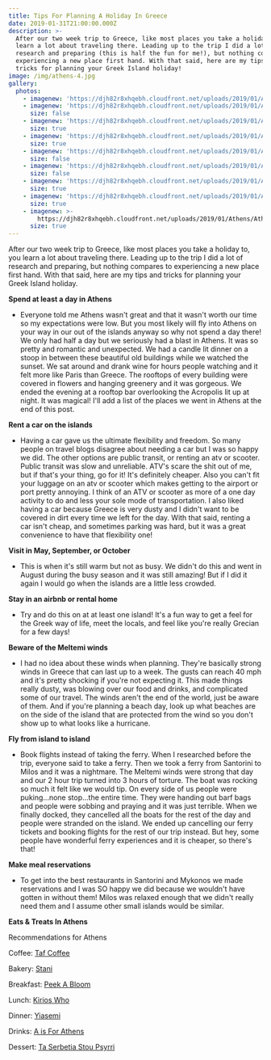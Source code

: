 ```yaml
---
title: Tips For Planning A Holiday In Greece
date: 2019-01-31T21:00:00.000Z
description: >-
  After our two week trip to Greece, like most places you take a holiday to, you
  learn a lot about traveling there. Leading up to the trip I did a lot of
  research and preparing (this is half the fun for me!), but nothing compares to
  experiencing a new place first hand. With that said, here are my tips and
  tricks for planning your Greek Island holiday!
image: /img/athens-4.jpg
gallery:
  photos:
    - imagenew: 'https://djh82r8xhqebh.cloudfront.net/uploads/2019/01/Athens/Athens-5.jpg'
    - imagenew: 'https://djh82r8xhqebh.cloudfront.net/uploads/2019/01/Athens/Athens-1.jpg'
      size: false
    - imagenew: 'https://djh82r8xhqebh.cloudfront.net/uploads/2019/01/Athens/Athens-6.jpg'
      size: true
    - imagenew: 'https://djh82r8xhqebh.cloudfront.net/uploads/2019/01/Athens/Athens-4.jpg'
      size: true
    - imagenew: 'https://djh82r8xhqebh.cloudfront.net/uploads/2019/01/Athens/Athens-2.jpg'
      size: false
    - imagenew: 'https://djh82r8xhqebh.cloudfront.net/uploads/2019/01/Athens/Athens-9.jpg'
      size: false
    - imagenew: 'https://djh82r8xhqebh.cloudfront.net/uploads/2019/01/Athens/Athens-8.jpg'
      size: true
    - imagenew: 'https://djh82r8xhqebh.cloudfront.net/uploads/2019/01/Athens/Athens-7.jpg'
      size: true
    - imagenew: >-
        https://djh82r8xhqebh.cloudfront.net/uploads/2019/01/Athens/Athens-10.jpg
      size: true
---
```

After our two week trip to Greece, like most places you take a holiday to, you learn a lot about traveling there. Leading up to the trip I did a lot of research and preparing, but nothing compares to experiencing a new place first hand. With that said, here are my tips and tricks for planning your Greek Island holiday.

**Spend at least a day in Athens**

* Everyone told me Athens wasn't great and that it wasn't worth our time so my expectations were low. But you most likely will fly into Athens on your way in our out of the islands anyway so why not spend a day there! We only had half a day but we seriously had a blast in Athens. It was so pretty and romantic and unexpected. We had a candle lit dinner on a stoop in between these beautiful old buildings while we watched the sunset. We sat around and drank wine for hours people watching and it felt more like Paris than Greece. The rooftops of every building were covered in flowers and hanging greenery and it was gorgeous. We ended the evening at a rooftop bar overlooking the Acropolis lit up at night. It was magical! I'll add a list of the places we went in Athens at the end of this post.

**Rent a car on the islands**

* Having a car gave us the ultimate flexibility and freedom.  So many people on travel blogs disagree about needing a car but I was so happy we did. The other options are public transit, or renting an atv or scooter. Public transit was slow and unreliable. ATV's scare the shit out of me, but if that's your thing, go for it! It's definitely cheaper. Also you can't fit your luggage on an atv or scooter which makes getting to the airport or port pretty annoying. I think of an ATV or scooter as more of a one day activity to do and less your sole mode of transportation. I also liked having a car because Greece is very dusty and I didn't want to be covered in dirt every time we left for the day. With that said, renting a car isn't cheap, and sometimes parking was hard, but it was a great convenience to have that flexibility one! 

**Visit in May, September, or October**

* This is when it's still warm but not as busy. We didn't do this and went in August during the busy season and it was still amazing! But if I did it again I would go when the islands are a little less crowded.

**Stay in an airbnb or rental home** 

* Try and do this on at at least one island! It's a fun way to get a feel for the Greek way of life, meet the locals, and feel like you're really Grecian for a few days!

**Beware of the Meltemi winds**

* I had no idea about these winds when planning.  They're basically strong winds in Greece that can last up to a week. The gusts can reach 40 mph and it's pretty shocking if you're not expecting it. This made things really dusty, was blowing over our food and drinks, and complicated some of our travel. The winds aren't the end of the world, just be aware of them. And if you're planning a beach day, look up what beaches are on the side of the island that are protected from the wind so you don't show up to what looks like a hurricane. 

**Fly from island to island** 

* Book flights instead of taking the ferry. When I researched before the trip, everyone said to take a ferry. Then we took a ferry from Santorini to Milos and it was a nightmare. The Meltemi winds were strong that day and our 2 hour trip turned into 3 hours of torture. The boat was rocking so much it felt like we would tip. On every side of us people were puking...none stop...the entire time. They were handing out barf bags and people were sobbing and praying and it was just terrible. When we finally docked, they cancelled all the boats for the rest of the day and people were stranded on the island. We ended up cancelling our ferry tickets and booking flights for the rest of our trip instead. But hey, some people have wonderful ferry experiences and it is cheaper, so there's that!

**Make meal reservations**

* To get into the best restaurants in Santorini and Mykonos we made reservations and I was SO happy we did because we wouldn't have gotten in without them! Milos was relaxed enough that we didn't really need them and I assume other small islands would be similar. 

**Eats & Treats In Athens**

Recommendations for Athens

Coffee: [Taf Coffee](https://www.instagram.com/tafcoffee/)

Bakery: [Stani](https://www.traveltoathens.eu/item/taste-stani/)

Breakfast: [Peek A Bloom](https://www.instagram.com/peekabloomathens/)

Lunch: [Kirios Who](https://www.google.com/maps/place/%CE%9A%CF%8D%CF%81%CE%B9%CE%BF%CF%82+%CE%A7%CE%BF%CF%85/@37.9704791,23.71263,15z/data=!4m5!3m4!1s0x0:0x3dccacfb2243450!8m2!3d37.9704791!4d23.71263)

Dinner: [Yiasemi](https://www.google.com/maps/place/Yiasemi/@37.9704791,23.71263,15z/data=!4m12!1m6!3m5!1s0x0:0x3dccacfb2243450!2zzprPjc-BzrnOv8-CIM6nzr_PhQ!8m2!3d37.9704791!4d23.71263!3m4!1s0x14a1bd17febc518d:0x8174fddead635a45!8m2!3d37.9734642!4d23.7278938)

Drinks: [A is For Athens](https://www.google.com/maps/place/A+for+Athens+Rooftop/@37.9704791,23.71263,15z/data=!4m12!1m6!3m5!1s0x0:0x3dccacfb2243450!2zzprPjc-BzrnOv8-CIM6nzr_PhQ!8m2!3d37.9704791!4d23.71263!3m4!1s0x0:0xfa3a7a478fa5bf9a!8m2!3d37.9768302!4d23.7258393)

Dessert: [Ta Serbetia Stou Psyrri](https://www.google.com/maps/place/Ta+Serbetia+stou+Psyrri/@37.9725581,23.7167946,15.33z/data=!4m12!1m6!3m5!1s0x0:0x3dccacfb2243450!2zzprPjc-BzrnOv8-CIM6nzr_PhQ!8m2!3d37.9704791!4d23.71263!3m4!1s0x14a1bd237a132b73:0xee81c13c3b85f7f9!8m2!3d37.9787626!4d23.725048)
